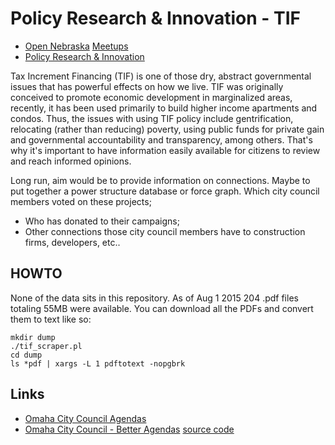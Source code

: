 # Policy Research & Innovation - TIF

* [Open Nebraska](http://opennebraska.io) [Meetups](http://www.meetup.com/Open-Nebraska-Meetup/)
* [Policy Research & Innovation](http://www.prineb.org)

Tax Increment Financing (TIF) is one of those dry, abstract governmental
issues that has powerful effects on how we live. TIF was originally conceived
to promote economic development in marginalized areas, recently, it has been
used primarily to build higher income apartments and condos. Thus, the issues
with using TIF policy include gentrification, relocating (rather than
reducing) poverty, using public funds for private gain and governmental
accountability and transparency, among others. That's why it's important to
have information easily available for citizens to review and reach informed
opinions.

Long run, aim would be to provide information on connections. Maybe to put
together a power structure database or force graph.  Which city council
members voted on these projects;

* Who has donated to their campaigns; 
* Other connections those city council members have to construction firms, developers, etc..

## HOWTO

None of the data sits in this repository. As of Aug 1 2015 204 .pdf files 
totaling 55MB were available. You can download all the PDFs and convert
them to text like so:

````
mkdir dump
./tif_scraper.pl
cd dump
ls *pdf | xargs -L 1 pdftotext -nopgbrk
````

## Links

* [Omaha City Council Agendas](http://www.cityofomaha.org/cityclerk/city-council/agendas)
* [Omaha City Council - Better Agendas](http://agendas.dataomaha.com/) [source code](https://github.com/mattdsteele/hackomaha-council-agendas)


